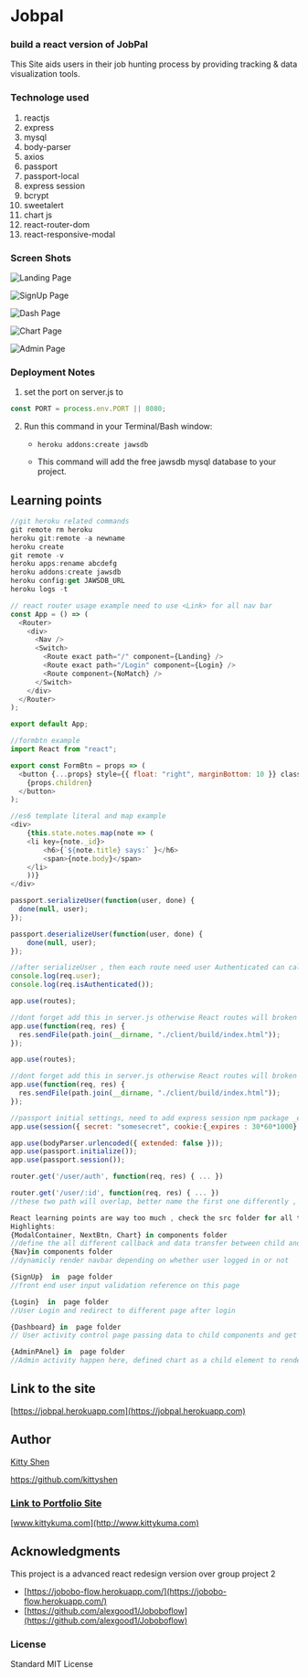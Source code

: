 # Jobpal

### build a react version of JobPal
This Site aids users in their job hunting process by providing tracking & data visualization tools. 

### Technologe used
1. reactjs
2. express
3. mysql
4. body-parser
5. axios
6. passport
7. passport-local
8. express session
9. bcrypt
10. sweetalert
11. chart js
12. react-router-dom
13. react-responsive-modal
 
### Screen Shots
![Landing Page](./client/public/assets/images/ScreenShot/landing.jpg)

![SignUp Page](./client/public/assets/images/ScreenShot/signup.jpg)

![Dash Page](./client/public/assets/images/ScreenShot/dashboard.jpg)

![Chart Page](./client/public/assets/images/ScreenShot/chart.jpg)

![Admin Page](./client/public/assets/images/ScreenShot/admin.jpg)

### Deployment Notes
1. set the port on server.js to
```js
const PORT = process.env.PORT || 8080;
```
2. Run this command in your Terminal/Bash window:

    * `heroku addons:create jawsdb`

    * This command will add the free jawsdb mysql database to your project.

## Learning points

```js
//git heroku related commands
git remote rm heroku
heroku git:remote -a newname
heroku create
git remote -v
heroku apps:rename abcdefg
heroku addons:create jawsdb
heroku config:get JAWSDB_URL
heroku logs -t
```


```js
// react router usage example need to use <Link> for all nav bar
const App = () => (
  <Router>
    <div>
      <Nav />
      <Switch>
        <Route exact path="/" component={Landing} />
        <Route exact path="/Login" component={Login} />
        <Route component={NoMatch} />
      </Switch>
    </div>
  </Router>
);

export default App;
```

```js
//formbtn example
import React from "react";

export const FormBtn = props => (
  <button {...props} style={{ float: "right", marginBottom: 10 }} className="btn btn-success">
    {props.children}
  </button>
);

```

```js
//es6 template literal and map example 
<div>
    {this.state.notes.map(note => (
    <li key={note._id}>
        <h6>{`${note.title} says:` }</h6>
        <span>{note.body}</span>
    </li>
    ))}
</div>
```

```js
passport.serializeUser(function(user, done) {
  done(null, user);
});

passport.deserializeUser(function(user, done) {
    done(null, user);
});

//after serializeUser , then each route need user Authenticated can call those two function below to retrieve user info and whether user Authenticated
console.log(req.user);
console.log(req.isAuthenticated());

```

```js
app.use(routes);

//dont forget add this in server.js otherwise React routes will broken after page refresh since it will lost track of index page
app.use(function(req, res) {
  res.sendFile(path.join(__dirname, "./client/build/index.html"));
});

```

```js
app.use(routes);

//dont forget add this in server.js otherwise React routes will broken after page refresh (Heroku version) since it will lost track of the index page
app.use(function(req, res) {
  res.sendFile(path.join(__dirname, "./client/build/index.html"));
});

```

```js
//passport initial settings, need to add express session npm package _expire will set the session expire time
app.use(session({ secret: "somesecret", cookie:{_expires : 30*60*1000}, resave: false, saveUninitialized: false }));

app.use(bodyParser.urlencoded({ extended: false }));
app.use(passport.initialize());
app.use(passport.session());
```

```js
router.get('/user/auth', function(req, res) { ... })

router.get('/user/:id', function(req, res) { ... })
//these two path will overlap, better name the first one differently , or the only other solution is putting the first on top of 2nd, other wise route will always hit /user/:id route

```

```js
React learning points are way too much , check the src folder for all the components  adn their definition
Highlights:
{ModalContainer, NextBtn, Chart} in components folder
//define the all different callback and data transfer between child and parent components
{Nav}in components folder
//dynamicly render navbar depending on whether user logged in or not

{SignUp}  in  page folder
//front end user input validation reference on this page

{Login}  in  page folder
//User Login and redirect to different page after login

{Dashboard} in  page folder
// User activity control page passing data to child components and get back then re-render

{AdminPAnel} in  page folder
//Admin activity happen here, defined chart as a child element to render each cohort statistic

```

## Link to the site
[https://jobpal.herokuapp.com](https://jobpal.herokuapp.com)


## Author 
[Kitty Shen ](https://github.com/kittyshen)

https://github.com/kittyshen

### [Link to Portfolio Site](https://kittyshen.github.io/Portfolio/)
[www.kittykuma.com](http://www.kittykuma.com)

## Acknowledgments
This project is a advanced react redesign version over group project 2
* [https://jobobo-flow.herokuapp.com/](https://jobobo-flow.herokuapp.com/)
* [https://github.com/alexgood1/Joboboflow](https://github.com/alexgood1/Joboboflow)

### License
Standard MIT License
